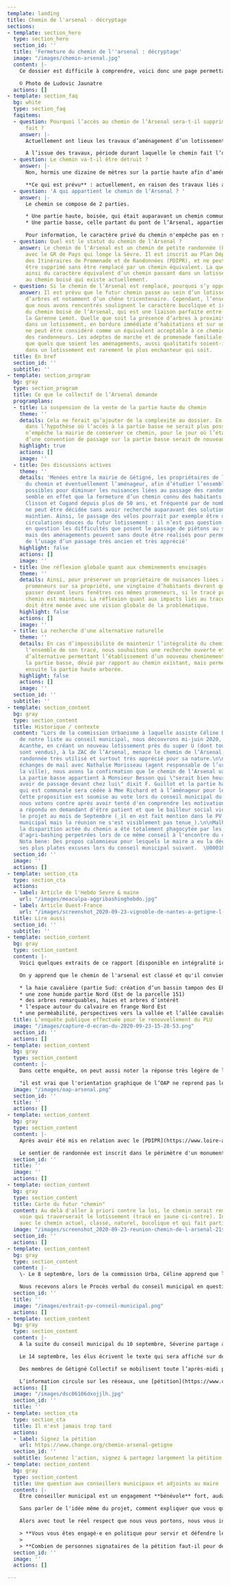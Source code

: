 ```yaml
---
template: landing
title: Chemin de l'arsenal - décryptage
sections:
- template: section_hero
  type: section_hero
  section_id: ''
  title: 'Fermeture du chemin de l''arsenal : décryptage'
  image: "/images/chemin-arsenal.jpg"
  content: |-
    Ce dossier est difficile à comprendre, voici donc une page permettant d'y voir plus clair et de partager en toute transparence le niveau d'information et de compréhension que nous avons du sujet. N'hésitez pas à nous contacter s'il persiste des zones d'ombre ou que vous avez des réponses ou détails à apporter.

    © Photo de Ludovic Jaunatre
  actions: []
- template: section_faq
  bg: white
  type: section_faq
  faqitems:
  - question: Pourquoi l’accès au chemin de l’Arsenal sera-t-il supprimé si rien n’est
      fait ?
    answer: |-
      Actuellement ont lieux les travaux d’aménagement d’un lotissement, à proximité du chemin existant. Dans le cadre des négociations et discussions liées à ce projet, il a été prévu de vendre à l’euro symbolique la partie communale du chemin à la fois à l’aménageur et aux propriétaires riverains, mais également de rendre la partie basse du chemin à l’usage privé de son propriétaire.

      A l’issue des travaux, période durant laquelle le chemin fait l’objet d’une déviation, celui-ci ne sera donc plus accessible aux promeneurs.
  - question: Le chemin va-t-il être détruit ?
    answer: |-
      Non, hormis une dizaine de mètres sur la partie haute afin d’aménager l’entrée du lotissement, aucune destruction du chemin n’est prévue à ce stade. La fermeture de l’accès à celui-ci est cependant prévue.

      **Ce qui est prévu** : actuellement, en raison des travaux liés au futur lotissement de l’Arsenal, le chemin est dévié par la route de l’Arsenal (qui monte à droite à la sortie du pont), puis passe par la zone commerciale de Toutes Joies, pour revenir ensuite vers la Garenne Lemot. A la fin des travaux, la mairie de Gétigné et l’aménageur prévoient, à ce stade, de faire passer le futur chemin au milieu du lotissement, qui abritera également une circulation douce en lien avec le Plan vélo départemental.
  - question: 'A qui appartient le chemin de l’Arsenal ? '
    answer: |-
      Le chemin se compose de 2 parties.

      * Une partie haute, boisée, qui était auparavant un chemin communal, appartenant à la mairie. Cette parcelle a fait l’objet d’une délibération du Conseil Municipal de Gétigné du 28 juin 2020, qui en a autorisé la vente, malgré l’opposition des 6 élus de Gétigné Collectif. La vente a été autorisée pour 50 m2 au promoteur Acanthe, afin de réaliser l’entrée du lotissement, et pour 289 m2 aux riverains de la partie haute du chemin.
      * Une partie basse, celle partant du pont de l’Arsenal, appartient à un propriétaire privé. Aucune convention de passage n'existe actuellement, mais un passage de fait des promeneurs existe depuis plus de cinquante ans.

      Pour information, le caractère privé du chemin n'empêche pas en soi d'établir un droit de passage : ainsi, la totalité des berges de la Sèvre appartient à des propriétaires privés, pour autant ces berges sont souvent accessibles aux promeneurs.
  - question: Quel est le statut du chemin de l'Arsenal ?
    answer: Le chemin de l'Arsenal est un chemin de petite randonnée (PR), de liaison
      avec le GR de Pays qui longe la Sèvre. Il est inscrit au Plan Départemental
      des Itinéraires de Promenade et de Randonnées (PDIPR), et ne peut à ce titre
      être supprimé sans être remplacé par un chemin équivalent. La question se pose
      ainsi du caractère équivalent d’un chemin passant dans un lotissement, par rapport
      au chemin boisé qui existe actuellement.
  - question: Si le chemin de l’Arsenal est remplacé, pourquoi s’y opposer ?
    answer: Il est prévu que le futur chemin passe au sein d’un lotissement, à proximité
      d’arbres et notamment d’un chêne tricentenaire. Cependant, l’ensemble des promeneurs
      que nous avons rencontrés soulignent le caractère bucolique et irremplaçable
      du chemin boisé de l’Arsenal, qui est une liaison parfaite entre la Sèvre et
      la Garenne Lemot. Quelle que soit la présence d’arbres à proximité, un passage
      dans un lotissement, en bordure immédiate d’habitations et sur un terrain bitumé,
      ne peut être considéré comme un équivalent acceptable à ce chemin si apprécié
      des randonneurs. Les adeptes de marche et de promenade familiale savent bien
      que quels que soient les aménagements, aussi qualitatifs soient-ils, un passage
      dans un lotissement est rarement le plus enchanteur qui soit.
  title: En bref
  section_id: ''
  subtitle: ''
- template: section_program
  bg: gray
  type: section_program
  title: Ce que le collectif de l’Arsenal demande
  programplans:
  - title: La suspension de la vente de la partie haute du chemin
    theme: ''
    details: Cela ne ferait qu’ajouter de la complexité au dossier. En effet, même
      dans l’hypothèse où l’accès à la partie basse ne serait plus possible, rien
      n’empêche la mairie de conserver ce chemin, pour le jour où l’établissement
      d’une convention de passage sur la partie basse serait de nouveau envisageable.
    highlight: true
    actions: []
    image: ''
  - title: Des discussions actives
    theme: ''
    details: 'Menées entre la mairie de Gétigné, les propriétaires de la partie basse
      du chemin et éventuellement l’aménageur, afin d’étudier l’ensemble des solutions
      possibles pour diminuer les nuisances liées au passage des randonneurs. Il nous
      semble en effet que la fermeture d’un chemin connu des habitants de Gétigné,
      Clisson et Cugand depuis plus de 50 ans, et fréquenté par de nombreuses familles,
      ne peut être décidée sans avoir recherché auparavant des solutions pour son
      maintien. Ainsi, le passage des vélos pourrait par exemple être dévié par les
      circulations douces du futur lotissement : il n’est pas question de remettre
      en question les difficultés que posent le passage de piétons au sein d’une propriété,
      mais des aménagements peuvent sans doute être réalisés pour permettre le maintien
      de l’usage d’un passage très ancien et très apprécié'
    highlight: false
    actions: []
    image: ''
  - title: Une réflexion globale quant aux cheminements envisagés
    theme: ''
    details: Ainsi, pour préserver un propriétaire de nuisances liées au passage de
      promeneurs sur sa propriété, une vingtaine d’habitants devront quant à eux voir
      passer devant leurs fenêtres ces mêmes promeneurs, si le tracé prévu du futur
      chemin est maintenu. La réflexion quant aux impacts liés au tracé du chemin
      doit être menée avec une vision globale de la problématique.
    highlight: false
    actions: []
    image: ''
  - title: La recherche d'une alternative naturelle
    theme: ''
    details: En cas d’impossibilité de maintenir l’intégralité du chemin actuel sur
      l’ensemble de son tracé, nous souhaitons une recherche ouverte et inclusive
      d’alternative permettant l’établissement d’un nouveau cheminement naturel sur
      la partie basse, dévié par rapport au chemin existant, mais permettant de rejoindre
      ensuite la partie haute arborée.
    highlight: false
    actions: []
    image: ''
  section_id: ''
  subtitle: ''
- template: section_content
  bg: gray
  type: section_content
  title: Historique / contexte
  content: "Lors de la commission Urbanisme à laquelle assiste Céline David, élue
    de notre liste au conseil municipal, nous découvrons mi-juin 2020, que l’aménageur
    Acanthe, en créant un nouveau lotissement près du super U (dont tous les lots
    sont vendus), à la ZAC de l’Arsenal, menace le chemin de l’Arsenal, chemin de
    randonnée très utilisé et surtout très apprécié pour sa nature.\n\nAprès quelques
    échanges de mail avec Nathalie Morisseau (agent responsable de l’urbanisme de
    la ville), nous avons la confirmation que le chemin de l’Arsenal va disparaître.
    La partie basse appartient à Monsieur Besson qui \"serait bien heureux de ne plus
    avoir de passage devant chez lui\" dixit F. Guillot et la partie haute du chemin
    qui est communale sera cédée à Mme Richard et à l’aménageur pour les travaux.
    Cette proposition est soumise au vote lors du conseil municipal du 25 juin où
    nous votons contre après avoir tenté d'en comprendre les motivations et F. Guillot
    a répondu en demandant d'être patient et que le bailleur social viendrait présenter
    le projet au mois de Septembre (_il en est fait mention dans le PV du conseil
    municipal mais la réunion ne s'est visiblement pas tenue_).\n\nMalheureusement
    la disparition actée du chemin a été totalement phagocytée par les accusations
    d'agri-bashing perpetrées lors de ce même conseil à l'encontre du collectif.\n\n>
    Nota bene: Des propos calomnieux pour lesquels le maire a eu la décence de présenter
    ses plus plates excuses lors du conseil municipal suivant.  \U0001F447"
  section_id: ''
  image: ''
  actions: []
- template: section_cta
  type: section_cta
  actions:
  - label: Article de l'Hebdo Sevre & maine
    url: "/images/meaculpa-aggribashinghebdo.jpg"
  - label: Article Ouest-France
    url: "/images/screenshot_2020-09-23-vignoble-de-nantes-a-getigne-l-opposition-municipale-lavee-des-accusations-d-agribashing.png"
  title: Lire aussi
  section_id: ''
  subtitle: ''
- template: section_content
  bg: gray
  type: section_content
  content: |-
    Voici quelques extraits de ce rapport [disponible en intégralité ici](/images/rapport_final_plu_getigne.pdf) :

    On y apprend que le chemin de l'arsenal est classé et qu'il convient de protéger :

    * la haie cavalière (partie Sud: création d‘un bassin tampon des EP)
    * une zone humide partie Nord (Est de la parcelle 151)
    * des arbres remarquables, haies et arbres d’intérêt
    * l’espace autour du calvaire en frange Nord Est
    * une perméabilité, perspectives vers la vallée et l’allée cavalière
  title: L’enquête publique effectuée pour le renouvellement du PLU
  image: "/images/capture-d-ecran-du-2020-09-23-15-28-53.png"
  section_id: ''
  actions: []
- template: section_content
  bg: gray
  type: section_content
  content: |-
    Dans cette enquête, on peut aussi noter la réponse très légère de la maitrise d'ouvrage et la remarque du commissaire enquêteur visiblement :

    "il est vrai que l'orientation graphique de l’OAP ne reprend pas le principe de la liaison douce entre le Pont de l’Arsenal et le secteur de Toutes Joies qui figure dans le schéma du PADD".  À noter que l'axe 4-1 du PADD promeut la "**préservation des itinéraires de promenades et de découvertes des espaces naturels**" et il se trouve que le zonage du PLU oblige à la préservation des haies existantes qui bordent le sentier fermé. Le [PADD est disponible ici](/images/p3_padd_appro.pdf).
  image: "/images/oap-arsenal.png"
  section_id: ''
  title: ''
  actions: []
- template: section_content
  bg: gray
  type: section_content
  content: |-
    Après avoir été mis en relation avec le [PDIPR](https://www.loire-atlantique.fr/44/amenagement-economie/le-plan-departemental-des-itineraires-de-promenade-et-de-randonnees-pdipr/c_1280764) (plan départemental des itinéraires de promenade et de randonnée), Laurence Mamias de Clisson a eu la confirmation que dans le cas d'un chemin classé comme celui de l'arsenal, il y a une obligation de remplacement à équivalence sur le plan touristique, c'est-à-dire qu'on ne peut pas remplacer un chemin dans une forêt par un chemin dans un lotissement. L'information a également été confirmée par l'office du tourisme.

    Le sentier de randonnée est inscrit dans le périmètre d'un monument historique classé que sont les édifices de la Garenne Lemot. La chapelle de Toutes Joies est accréditée dans le PLU de Gétigné de "patrimoine bâti à protéger" (voir la carte des servitudes du PLU). Ces deux qualifications sont distinctes en droit, mais pour notre histoire elles attestent de l'intérêt patrimonial de cette rive droite de la Sèvre nantaise, à la fois en continuité de la rive gauche via la passerelle de l'Arsenal où l'AVAP de Clisson et le zonage du PLUI de Cugand attestent de mesures de protections renforcées. Au final, cela implique une qualité patrimoniale et paysagère de l'ensemble de cette boucle touristique, qui se traduit ici par une attention à apporter aux aménagements des cheminements des deux rives de la Sèvre. C'est par cette prise de recul, en prenant appui sur ce trait d'union du pont de l'Arsenal, que le raisonnement peut se tenir de disqualifier un passage par la rue du chemin de l'Arsenal et la zone commerciale, et de travailler à une alternative de qualité !
  section_id: ''
  title: ''
  image: ''
  actions: []
- template: section_content
  bg: gray
  type: section_content
  title: Carte du futur "chemin"
  content: Au delà d'aller à priori contre la loi, le chemin serait remplacé par une
    voie qui traverserait le lotissement (tracé en jaune ci-contre). Incomparable
    avec le chemin actuel, classé, naturel, bucolique et qui fait partie du patrimoine.
  image: "/images/screenshot_2020-09-23-reunion-chemin-de-l-arsenal-21sept2020.png"
  section_id: ''
  actions: []
- template: section_content
  bg: gray
  type: section_content
  content: |-
    \- Le 8 septembre, lors de la commission Urba, Céline apprend que la date du début des travaux est prévue au 21 septembre.

    Nous recevons alors le Procès verbal du conseil municipal en question (ci-contre l'extrait correspondant).
  section_id: ''
  title: ''
  image: "/images/extrait-pv-conseil-municipal.png"
  actions: []
- template: section_content
  bg: gray
  type: section_content
  content: |-
    A la suite du conseil municipal du 10 septembre, Séverine partage avec les autres élus sa volonté d’agir contre la disparition du chemin.

    Le 14 septembre, les élus écrivent le texte qui sera affiché sur des pancartes dénonçant la suppression du chemin puis les installent le samedi 19 en bas et en haut du chemin. Le lendemain, dimanche, les **panneaux** disparaissent (sauf un) -- _d'ailleurs on veut bien les récupérer_.

    Des membres de Gétigné Collectif se mobilisent toute l’après-midi pour rester près du panneau et ainsi informer les nombreux promeneurs dépités.

    L’information circule sur les réseaux, une [pétition](https://www.change.org/chemin-arsenal-getigne) est créée et recueille plus de 500 signatures en 2 jours et près d'un millier 10 jours plus tard.
  actions: []
  image: "/images/dsc06106dxojjlh.jpg"
  section_id: ''
  title: ''
- template: section_cta
  type: section_cta
  title: Il n'est jamais trop tard
  actions:
  - label: Signez la pétition
    url: https://www.change.org/chemin-arsenal-getigne
  section_id: ''
  subtitle: Soutenez l'action, signez & partagez largement la pétition !
- template: section_content
  bg: gray
  type: section_content
  title: Une question aux conseillers municipaux et adjoints au maire
  content: |-
    Être conseiller municipal est un engagement **bénévole** fort, audacieux, qui montre le souhait de participer à la vie de sa commune, d'améliorer les choses, de réduire les inégalités, d'anticiper les problèmes et travailler aux solutions.

    Sans parler de l'idée même du projet, comment expliquer que vous qui êtes, à priori des personnes intelligentes, indépendantes avec pour certains une sensibilité pour la beauté et la protection de la nature avez voté à l'unanimité ce projet de destruction ? **À l'unanimité !** Un vote d'abstention aurait été plus entendable si vous aviez eu un doute sur l'existence d'alternatives souhaitables ou une méconnaissance du sujet.

    Alors avec tout le réel respect que nous vous portons, nous vous interpellons sans vouloir générer de la honte en vous mais plutôt pour réveiller celles et ceux qui peuvent l'être parmis les 21 élus de la majorité de Gétigné :

    > **Vous vous êtes engagé·e en politique pour servir et défendre les intérêts de la population, pas pour suivre F. Guillot. Vous connaissez notre attachement aux valeurs d'horizontalité et d'integrité, pour nous, vous êtes des élu·e·s à part entière, des conseillers libres de faire vos propres choix, de défendre votre point de vue et de les assumer lors des votes en conseil municipal.**
    >
    > **Combien de personnes signataires de la pétition faut-il pour demander l'arrêt de la destruction en cours et chercher avec la population une solution soutenable ?**
  section_id: ''
  image: ''
  actions: []

---
```

